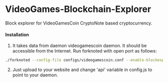 # VideoGames-Blockchain-Explorer
Block explorer for VideoGamesCoin CryptoNote based cryptocurrency.

#### Installation

1) It takes data from daemon videogamescoin daemon. It should be accessible from the Internet. Run forknoted with open port as follows:
```bash
./forknoted --config-file configs/videogamescoin.conf --enable-blockexplorer --rpc-bind-ip=0.0.0.0 --enable-cors=*
```
2) Just upload to your website and change 'api' variable in config.js to point to your daemon.
